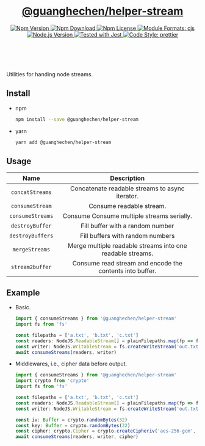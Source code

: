 <header>
  <h1 align="center">
    <a href="https://github.com/guanghechen/node-scaffolds/tree/main/packages/helper-stream#readme">@guanghechen/helper-stream</a>
  </h1>
  <div align="center">
    <a href="https://www.npmjs.com/package/@guanghechen/helper-stream">
      <img
        alt="Npm Version"
        src="https://img.shields.io/npm/v/@guanghechen/helper-stream.svg"
      />
    </a>
    <a href="https://www.npmjs.com/package/@guanghechen/helper-stream">
      <img
        alt="Npm Download"
        src="https://img.shields.io/npm/dm/@guanghechen/helper-stream.svg"
      />
    </a>
    <a href="https://www.npmjs.com/package/@guanghechen/helper-stream">
      <img
        alt="Npm License"
        src="https://img.shields.io/npm/l/@guanghechen/helper-stream.svg"
      />
    </a>
    <a href="#install">
      <img
        alt="Module Formats: cjs"
        src="https://img.shields.io/badge/module_formats-cjs-green.svg"
      />
    </a>
    <a href="https://github.com/nodejs/node">
      <img
        alt="Node.js Version"
        src="https://img.shields.io/node/v/@guanghechen/helper-stream"
      />
    </a>
    <a href="https://github.com/facebook/jest">
      <img
        alt="Tested with Jest"
        src="https://img.shields.io/badge/tested_with-jest-9c465e.svg"
      />
    </a>
    <a href="https://github.com/prettier/prettier">
      <img
        alt="Code Style: prettier"
        src="https://img.shields.io/badge/code_style-prettier-ff69b4.svg?style=flat-square"
      />
    </a>
  </div>
</header>
<br/>

Utilities for handing node streams.


## Install

* npm

  ```bash
  npm install --save @guanghechen/helper-stream
  ```

* yarn

  ```bash
  yarn add @guanghechen/helper-stream
  ```

## Usage

Name              | Description
:----------------:|:----------------------------------------------------------:
`concatStreams`   | Concatenate readable streams to async iterator.
`consumeStream`   | Consume readable stream. 
`consumeStreams`  | Consume Consume multiple streams serially.
`destroyBuffer`   | Fill buffer with a random number
`destroyBuffers`  | Fill buffers with random numbers
`mergeStreams`    | Merge multiple readable streams into one readable streams.
`stream2buffer`   | Consume read stream and encode the contents into buffer.


## Example

* Basic.

  ```typescript
  import { consumeStreams } from '@guanghechen/helper-stream'
  import fs from 'fs'

  const filepaths = ['a.txt', 'b.txt', 'c.txt']
  const readers: NodeJS.ReadableStream[] = plainFilepaths.map(fp => fs.createReadStream(fp))
  const writer: NodeJS.WritableStream = fs.createWriteStream('out.txt')
  await consumeStreams(readers, writer)
  ```


* Middlewares, i.e., cipher data before output.

  ```typescript
  import { consumeStreams } from '@guanghechen/helper-stream'
  import crypto from 'crypto'
  import fs from 'fs'

  const filepaths = ['a.txt', 'b.txt', 'c.txt']
  const readers: NodeJS.ReadableStream[] = plainFilepaths.map(fp => fs.createReadStream(fp))
  const writer: NodeJS.WritableStream = fs.createWriteStream('out.txt')

  const iv: Buffer = crypto.randomBytes(32)
  const key: Buffer = crypto.randomBytes(32)
  const cipher: crypto.Cipher = crypto.createCipheriv('aes-256-gcm', key, iv)
  await consumeStreams(readers, writer, cipher)
  ```


[homepage]: https://github.com/guanghechen/node-scaffolds/tree/main/packages/helper-stream#readme
